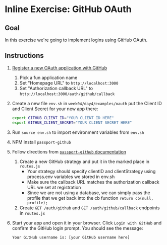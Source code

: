 # Inline Exercise: GitHub OAuth

## Goal

In this exercise we're going to implement logins using GitHub OAuth.

## Instructions

1. [Register a new OAuth application with GitHub](https://github.com/settings/developers)
    1. Pick a fun application name
    1. Set "Homepage URL" to `http://localhost:3000`
    1. Set "Authorization callback URL" to `http://localhost:3000/auth/github/callback`
1. Create a new file `env.sh` in `week04/day4/examples/oauth` put the Client ID and Client
  Secret for your new app there:

    ```bash
    export GITHUB_CLIENT_ID="YOUR CLIENT ID HERE"
    export GITHUB_CLIENT_SECRET="YOUR CLIENT SECRET HERE"
    ```

1. Run `source env.sh` to import environment variables from `env.sh`
1. NPM install `passport-github`
1. Follow directions from
  [`passport-github` documentation](https://github.com/jaredhanson/passport-github)
    1. Create a new GitHub strategy and put it in the marked place in `routes.js`
        - Your strategy should specify clientID and clientStrategy using process.env variables we stored in env.sh
        - Make sure the callback URL matches the authorization callback URL we set at registration
        - Since we are not using a database, we can simply pass the profile that we get back into the cb function `return cb(null, profile);`
    1. Create `GET /auth/github` and `GET /auth/github/callback` endpoints in
      `routes.js`
1. Start your app and open it in your browser. Click `Login with GitHub` and
  confirm the GitHub login prompt. You should see the message:

    ```
    Your GitHub username is: [your GitHub username here]
    ```
